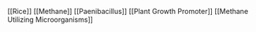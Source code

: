 [[Rice]]
[[Methane]]
[[Paenibacillus]]
[[Plant Growth Promoter]]
[[Methane Utilizing Microorganisms]]
